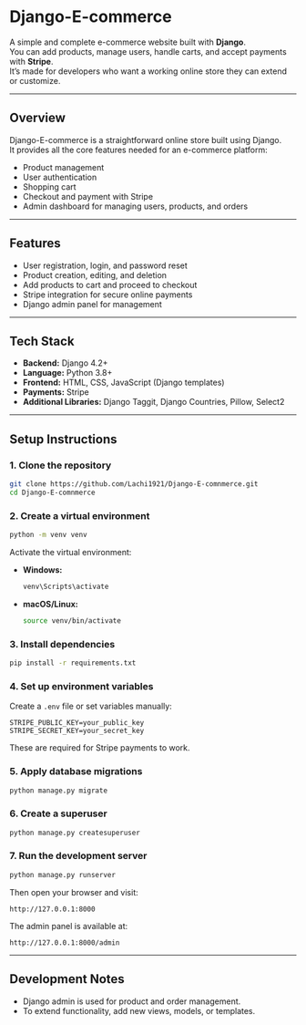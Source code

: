# Django-E-commerce

A simple and complete e-commerce website built with **Django**.  
You can add products, manage users, handle carts, and accept payments with **Stripe**.  
It’s made for developers who want a working online store they can extend or customize.

---

## Overview

Django-E-commerce is a straightforward online store built using Django.  
It provides all the core features needed for an e-commerce platform:  
- Product management  
- User authentication  
- Shopping cart  
- Checkout and payment with Stripe  
- Admin dashboard for managing users, products, and orders  

---

## Features

- User registration, login, and password reset  
- Product creation, editing, and deletion  
- Add products to cart and proceed to checkout  
- Stripe integration for secure online payments  
- Django admin panel for management  

---

## Tech Stack

- **Backend:** Django 4.2+  
- **Language:** Python 3.8+  
- **Frontend:** HTML, CSS, JavaScript (Django templates)  
- **Payments:** Stripe  
- **Additional Libraries:** Django Taggit, Django Countries, Pillow, Select2  


---

## Setup Instructions

### 1. Clone the repository
```bash
git clone https://github.com/Lachi1921/Django-E-comnmerce.git
cd Django-E-comnmerce
````

### 2. Create a virtual environment

```bash
python -m venv venv
```

Activate the virtual environment:

* **Windows:**

  ```bash
  venv\Scripts\activate
  ```
* **macOS/Linux:**

  ```bash
  source venv/bin/activate
  ```

### 3. Install dependencies

```bash
pip install -r requirements.txt
```

### 4. Set up environment variables

Create a `.env` file or set variables manually:

```
STRIPE_PUBLIC_KEY=your_public_key
STRIPE_SECRET_KEY=your_secret_key
```

These are required for Stripe payments to work.

### 5. Apply database migrations

```bash
python manage.py migrate
```

### 6. Create a superuser

```bash
python manage.py createsuperuser
```

### 7. Run the development server

```bash
python manage.py runserver
```

Then open your browser and visit:

```
http://127.0.0.1:8000
```

The admin panel is available at:

```
http://127.0.0.1:8000/admin
```

---

## Development Notes

* Django admin is used for product and order management.
* To extend functionality, add new views, models, or templates.
